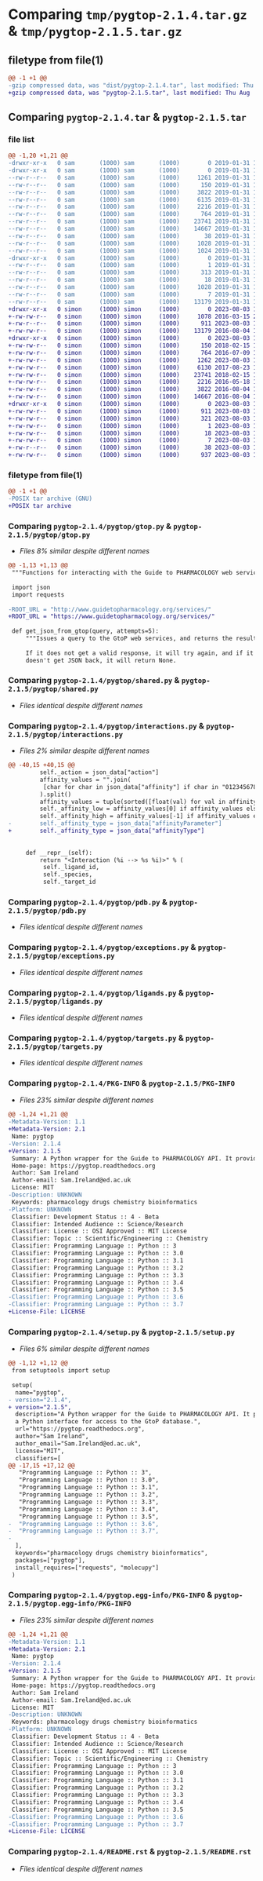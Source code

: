 # Comparing `tmp/pygtop-2.1.4.tar.gz` & `tmp/pygtop-2.1.5.tar.gz`

## filetype from file(1)

```diff
@@ -1 +1 @@
-gzip compressed data, was "dist/pygtop-2.1.4.tar", last modified: Thu Jan 31 16:55:02 2019, max compression
+gzip compressed data, was "pygtop-2.1.5.tar", last modified: Thu Aug  3 16:07:45 2023, max compression
```

## Comparing `pygtop-2.1.4.tar` & `pygtop-2.1.5.tar`

### file list

```diff
@@ -1,20 +1,21 @@
-drwxr-xr-x   0 sam       (1000) sam       (1000)        0 2019-01-31 16:55:02.000000 pygtop-2.1.4/
-drwxr-xr-x   0 sam       (1000) sam       (1000)        0 2019-01-31 16:55:02.000000 pygtop-2.1.4/pygtop/
--rw-r--r--   0 sam       (1000) sam       (1000)     1261 2019-01-31 16:53:33.000000 pygtop-2.1.4/pygtop/gtop.py
--rw-r--r--   0 sam       (1000) sam       (1000)      150 2019-01-31 16:54:19.000000 pygtop-2.1.4/pygtop/__init__.py
--rw-r--r--   0 sam       (1000) sam       (1000)     3822 2019-01-31 16:53:33.000000 pygtop-2.1.4/pygtop/shared.py
--rw-r--r--   0 sam       (1000) sam       (1000)     6135 2019-01-31 16:53:33.000000 pygtop-2.1.4/pygtop/interactions.py
--rw-r--r--   0 sam       (1000) sam       (1000)     2216 2019-01-31 16:53:33.000000 pygtop-2.1.4/pygtop/pdb.py
--rw-r--r--   0 sam       (1000) sam       (1000)      764 2019-01-31 16:53:33.000000 pygtop-2.1.4/pygtop/exceptions.py
--rw-r--r--   0 sam       (1000) sam       (1000)    23741 2019-01-31 16:53:33.000000 pygtop-2.1.4/pygtop/ligands.py
--rw-r--r--   0 sam       (1000) sam       (1000)    14667 2019-01-31 16:53:33.000000 pygtop-2.1.4/pygtop/targets.py
--rw-r--r--   0 sam       (1000) sam       (1000)       38 2019-01-31 16:55:02.000000 pygtop-2.1.4/setup.cfg
--rw-r--r--   0 sam       (1000) sam       (1000)     1028 2019-01-31 16:55:02.000000 pygtop-2.1.4/PKG-INFO
--rw-r--r--   0 sam       (1000) sam       (1000)     1024 2019-01-31 16:54:07.000000 pygtop-2.1.4/setup.py
-drwxr-xr-x   0 sam       (1000) sam       (1000)        0 2019-01-31 16:55:02.000000 pygtop-2.1.4/pygtop.egg-info/
--rw-r--r--   0 sam       (1000) sam       (1000)        1 2019-01-31 16:55:02.000000 pygtop-2.1.4/pygtop.egg-info/dependency_links.txt
--rw-r--r--   0 sam       (1000) sam       (1000)      313 2019-01-31 16:55:02.000000 pygtop-2.1.4/pygtop.egg-info/SOURCES.txt
--rw-r--r--   0 sam       (1000) sam       (1000)       18 2019-01-31 16:55:02.000000 pygtop-2.1.4/pygtop.egg-info/requires.txt
--rw-r--r--   0 sam       (1000) sam       (1000)     1028 2019-01-31 16:55:02.000000 pygtop-2.1.4/pygtop.egg-info/PKG-INFO
--rw-r--r--   0 sam       (1000) sam       (1000)        7 2019-01-31 16:55:02.000000 pygtop-2.1.4/pygtop.egg-info/top_level.txt
--rw-r--r--   0 sam       (1000) sam       (1000)    13179 2019-01-31 16:53:33.000000 pygtop-2.1.4/README.rst
+drwxr-xr-x   0 simon     (1000) simon     (1000)        0 2023-08-03 16:07:45.954981 pygtop-2.1.5/
+-rw-rw-r--   0 simon     (1000) simon     (1000)     1078 2016-03-15 20:52:22.000000 pygtop-2.1.5/LICENSE
+-rw-r--r--   0 simon     (1000) simon     (1000)      911 2023-08-03 16:07:45.954981 pygtop-2.1.5/PKG-INFO
+-rw-rw-r--   0 simon     (1000) simon     (1000)    13179 2016-08-04 15:05:50.000000 pygtop-2.1.5/README.rst
+drwxr-xr-x   0 simon     (1000) simon     (1000)        0 2023-08-03 16:07:45.953981 pygtop-2.1.5/pygtop/
+-rw-rw-r--   0 simon     (1000) simon     (1000)      150 2018-02-15 17:03:29.000000 pygtop-2.1.5/pygtop/__init__.py
+-rw-rw-r--   0 simon     (1000) simon     (1000)      764 2016-07-09 12:22:11.000000 pygtop-2.1.5/pygtop/exceptions.py
+-rw-rw-r--   0 simon     (1000) simon     (1000)     1262 2023-08-03 16:04:11.000000 pygtop-2.1.5/pygtop/gtop.py
+-rw-rw-r--   0 simon     (1000) simon     (1000)     6130 2017-08-23 17:15:09.000000 pygtop-2.1.5/pygtop/interactions.py
+-rw-rw-r--   0 simon     (1000) simon     (1000)    23741 2018-02-15 17:02:59.000000 pygtop-2.1.5/pygtop/ligands.py
+-rw-rw-r--   0 simon     (1000) simon     (1000)     2216 2016-05-18 19:41:48.000000 pygtop-2.1.5/pygtop/pdb.py
+-rw-rw-r--   0 simon     (1000) simon     (1000)     3822 2016-08-04 15:01:21.000000 pygtop-2.1.5/pygtop/shared.py
+-rw-rw-r--   0 simon     (1000) simon     (1000)    14667 2016-08-04 15:01:21.000000 pygtop-2.1.5/pygtop/targets.py
+drwxr-xr-x   0 simon     (1000) simon     (1000)        0 2023-08-03 16:07:45.954981 pygtop-2.1.5/pygtop.egg-info/
+-rw-rw-r--   0 simon     (1000) simon     (1000)      911 2023-08-03 16:07:45.000000 pygtop-2.1.5/pygtop.egg-info/PKG-INFO
+-rw-rw-r--   0 simon     (1000) simon     (1000)      321 2023-08-03 16:07:45.000000 pygtop-2.1.5/pygtop.egg-info/SOURCES.txt
+-rw-rw-r--   0 simon     (1000) simon     (1000)        1 2023-08-03 16:07:45.000000 pygtop-2.1.5/pygtop.egg-info/dependency_links.txt
+-rw-rw-r--   0 simon     (1000) simon     (1000)       18 2023-08-03 16:07:45.000000 pygtop-2.1.5/pygtop.egg-info/requires.txt
+-rw-rw-r--   0 simon     (1000) simon     (1000)        7 2023-08-03 16:07:45.000000 pygtop-2.1.5/pygtop.egg-info/top_level.txt
+-rw-r--r--   0 simon     (1000) simon     (1000)       38 2023-08-03 16:07:45.954981 pygtop-2.1.5/setup.cfg
+-rw-rw-r--   0 simon     (1000) simon     (1000)      937 2023-08-03 16:06:46.000000 pygtop-2.1.5/setup.py
```

### filetype from file(1)

```diff
@@ -1 +1 @@
-POSIX tar archive (GNU)
+POSIX tar archive
```

### Comparing `pygtop-2.1.4/pygtop/gtop.py` & `pygtop-2.1.5/pygtop/gtop.py`

 * *Files 8% similar despite different names*

```diff
@@ -1,13 +1,13 @@
 """Functions for interacting with the Guide to PHARMACOLOGY web services."""
 
 import json
 import requests
 
-ROOT_URL = "http://www.guidetopharmacology.org/services/"
+ROOT_URL = "https://www.guidetopharmacology.org/services/"
 
 def get_json_from_gtop(query, attempts=5):
     """Issues a query to the GtoP web services, and returns the resulting JSON.
 
     If it does not get a valid response, it will try again, and if it still
     doesn't get JSON back, it will return None.
```

### Comparing `pygtop-2.1.4/pygtop/shared.py` & `pygtop-2.1.5/pygtop/shared.py`

 * *Files identical despite different names*

### Comparing `pygtop-2.1.4/pygtop/interactions.py` & `pygtop-2.1.5/pygtop/interactions.py`

 * *Files 2% similar despite different names*

```diff
@@ -40,15 +40,15 @@
         self._action = json_data["action"]
         affinity_values = "".join(
          [char for char in json_data["affinity"] if char in "0123456789. "]
         ).split()
         affinity_values = tuple(sorted([float(val) for val in affinity_values]))
         self._affinity_low = affinity_values[0] if affinity_values else None
         self._affinity_high = affinity_values[-1] if affinity_values else None
-        self._affinity_type = json_data["affinityParameter"]
+        self._affinity_type = json_data["affinityType"]
 
 
     def __repr__(self):
         return "<Interaction (%i --> %s %i)>" % (
          self._ligand_id,
          self._species,
          self._target_id
```

### Comparing `pygtop-2.1.4/pygtop/pdb.py` & `pygtop-2.1.5/pygtop/pdb.py`

 * *Files identical despite different names*

### Comparing `pygtop-2.1.4/pygtop/exceptions.py` & `pygtop-2.1.5/pygtop/exceptions.py`

 * *Files identical despite different names*

### Comparing `pygtop-2.1.4/pygtop/ligands.py` & `pygtop-2.1.5/pygtop/ligands.py`

 * *Files identical despite different names*

### Comparing `pygtop-2.1.4/pygtop/targets.py` & `pygtop-2.1.5/pygtop/targets.py`

 * *Files identical despite different names*

### Comparing `pygtop-2.1.4/PKG-INFO` & `pygtop-2.1.5/PKG-INFO`

 * *Files 23% similar despite different names*

```diff
@@ -1,24 +1,21 @@
-Metadata-Version: 1.1
+Metadata-Version: 2.1
 Name: pygtop
-Version: 2.1.4
+Version: 2.1.5
 Summary: A Python wrapper for the Guide to PHARMACOLOGY API. It provides  a Python interface for access to the GtoP database.
 Home-page: https://pygtop.readthedocs.org
 Author: Sam Ireland
 Author-email: Sam.Ireland@ed.ac.uk
 License: MIT
-Description: UNKNOWN
 Keywords: pharmacology drugs chemistry bioinformatics
-Platform: UNKNOWN
 Classifier: Development Status :: 4 - Beta
 Classifier: Intended Audience :: Science/Research
 Classifier: License :: OSI Approved :: MIT License
 Classifier: Topic :: Scientific/Engineering :: Chemistry
 Classifier: Programming Language :: Python :: 3
 Classifier: Programming Language :: Python :: 3.0
 Classifier: Programming Language :: Python :: 3.1
 Classifier: Programming Language :: Python :: 3.2
 Classifier: Programming Language :: Python :: 3.3
 Classifier: Programming Language :: Python :: 3.4
 Classifier: Programming Language :: Python :: 3.5
-Classifier: Programming Language :: Python :: 3.6
-Classifier: Programming Language :: Python :: 3.7
+License-File: LICENSE
```

### Comparing `pygtop-2.1.4/setup.py` & `pygtop-2.1.5/setup.py`

 * *Files 6% similar despite different names*

```diff
@@ -1,12 +1,12 @@
 from setuptools import setup
 
 setup(
  name="pygtop",
- version="2.1.4",
+ version="2.1.5",
  description="A Python wrapper for the Guide to PHARMACOLOGY API. It provides \
  a Python interface for access to the GtoP database.",
  url="https://pygtop.readthedocs.org",
  author="Sam Ireland",
  author_email="Sam.Ireland@ed.ac.uk",
  license="MIT",
  classifiers=[
@@ -17,15 +17,12 @@
   "Programming Language :: Python :: 3",
   "Programming Language :: Python :: 3.0",
   "Programming Language :: Python :: 3.1",
   "Programming Language :: Python :: 3.2",
   "Programming Language :: Python :: 3.3",
   "Programming Language :: Python :: 3.4",
   "Programming Language :: Python :: 3.5",
-  "Programming Language :: Python :: 3.6",
-  "Programming Language :: Python :: 3.7",
-
  ],
  keywords="pharmacology drugs chemistry bioinformatics",
  packages=["pygtop"],
  install_requires=["requests", "molecupy"]
 )
```

### Comparing `pygtop-2.1.4/pygtop.egg-info/PKG-INFO` & `pygtop-2.1.5/pygtop.egg-info/PKG-INFO`

 * *Files 23% similar despite different names*

```diff
@@ -1,24 +1,21 @@
-Metadata-Version: 1.1
+Metadata-Version: 2.1
 Name: pygtop
-Version: 2.1.4
+Version: 2.1.5
 Summary: A Python wrapper for the Guide to PHARMACOLOGY API. It provides  a Python interface for access to the GtoP database.
 Home-page: https://pygtop.readthedocs.org
 Author: Sam Ireland
 Author-email: Sam.Ireland@ed.ac.uk
 License: MIT
-Description: UNKNOWN
 Keywords: pharmacology drugs chemistry bioinformatics
-Platform: UNKNOWN
 Classifier: Development Status :: 4 - Beta
 Classifier: Intended Audience :: Science/Research
 Classifier: License :: OSI Approved :: MIT License
 Classifier: Topic :: Scientific/Engineering :: Chemistry
 Classifier: Programming Language :: Python :: 3
 Classifier: Programming Language :: Python :: 3.0
 Classifier: Programming Language :: Python :: 3.1
 Classifier: Programming Language :: Python :: 3.2
 Classifier: Programming Language :: Python :: 3.3
 Classifier: Programming Language :: Python :: 3.4
 Classifier: Programming Language :: Python :: 3.5
-Classifier: Programming Language :: Python :: 3.6
-Classifier: Programming Language :: Python :: 3.7
+License-File: LICENSE
```

### Comparing `pygtop-2.1.4/README.rst` & `pygtop-2.1.5/README.rst`

 * *Files identical despite different names*


